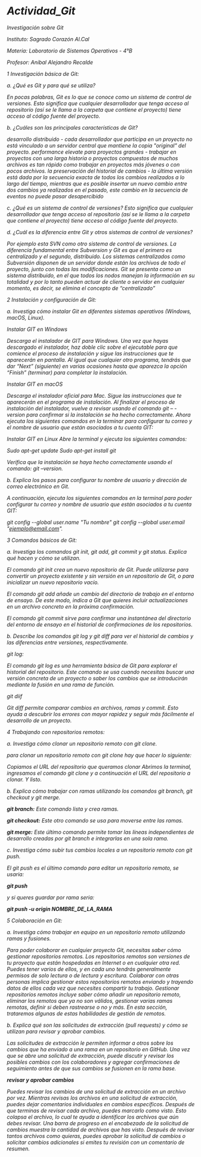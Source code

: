 # _Actividad_Git_

_Investigación sobre Git_

_Instituto: Sagrado Corazón Al.Cal_

_Materia: Laboratorio de Sistemas Operativos - 4°B_

_Profesor: Anibal Alejandro Recalde_

_1 Investigación básica de Git:_

_a. ¿Qué es Git y para qué se utiliza?_

_En pocas palabras, Git es lo que se conoce como un sistema de control de versiones. Esto significa que cualquier desarrollador que tenga acceso al repositorio (así se le llama a la carpeta que contiene el proyecto) tiene acceso al código fuente del proyecto._

_b. ¿Cuáles son las principales características de Git?_

_desarrollo distribuido - cada desarrollador que participa en un proyecto no está vinculado a un servidor central que mantiene la copia "original" del proyecto.
performance elevate para proyectos grandes - trabajar en proyectos con una larga historia o proyectos compuestos de muchos archivos es tan rápido como trabajar en proyectos más jóvenes o con pocos archivos.
la preservación del historial de cambios - la última versión está dada por la secuencia exacta de todos los cambios realizados a lo largo del tiempo, mientras que es posible insertar un nuevo cambio entre dos cambios ya realizados en el pasado, este cambio en la secuencia de eventos no puede pasar desapercibido_

_c. ¿Qué es un sistema de control de versiones?
Esto significa que cualquier desarrollador que tenga acceso al repositorio (así se le llama a la carpeta que contiene el proyecto) tiene acceso al código fuente del proyecto._

_d. ¿Cuál es la diferencia entre Git y otros sistemas de control de versiones?_

_Por ejemplo esta SVN como otro sistema de control de versiones.
La diferencia fundamental entre Subversion y Git es que el primero es centralizado y el segundo, distribuido. Los sistemas centralizados como Subversión disponen de un servidor donde están los archivos de todo el proyecto, junto con todas las modificaciones. Git se presenta como un sistema distribuido, en el que todos los nodos manejan la información en su totalidad y por lo tanto pueden actuar de cliente o servidor en cualquier momento, es decir, se elimina el concepto de “centralizado”_

_2 Instalación y configuración de Git:_

_a. Investiga cómo instalar Git en diferentes sistemas operativos (Windows, macOS, Linux)._

_Instalar GIT en Windows_

_Descarga el instalador de GIT para Windows.
Una vez que hayas descargado el instalador, haz doble clic sobre el ejecutable para que comience el proceso de instalación y sigue las instrucciones que te aparecerán en pantalla. Al igual que cualquier otro programa, tendrás que dar “Next” (siguiente) en varias ocasiones hasta que aparezca la opción “Finish” (terminar) para completar la instalación._


_Instalar GIT en macOS_

_Descarga el instalador oficial para Mac.
Sigue las instrucciones que te aparecerán en el programa de instalación.
Al finalizar el proceso de instalación del instalador, vuelve a revisar usando el comando git – -version para confirmar si la instalación se ha hecho correctamente.
Ahora ejecuta los siguientes comandos en la terminar para configurar tu correo y el nombre de usuario que 
están asociados a tu cuenta GIT:_


_Instalar GIT en Linux
Abre la terminal y ejecuta los siguientes comandos:_

_Sudo apt-get update_
_Sudo apt-get install git_

_Verifica que la instalación se haya hecho correctamente usando el comando: git –version._

_b. Explica los pasos para configurar tu nombre de usuario y dirección de correo electrónico en Git._

_A continuación, ejecuta los siguientes comandos en la terminal para poder configurar tu correo y nombre de usuario que están asociados a tu cuenta GIT:_

_git config --global user.name "Tu nombre"_
_git config --global user.email "ejemplo@email.com"._

_3 Comandos básicos de Git:_

_a. Investiga los comandos git init, git add, git commit y git status. Explica qué hacen y cómo se utilizan._

_El comando git init crea un nuevo repositorio de Git. Puede utilizarse para convertir un proyecto existente y sin versión en un repositorio de Git, o para inicializar un nuevo repositorio vacío._

_El comando git add añade un cambio del directorio de trabajo en el entorno de ensayo. De este modo, indica a Git que quieres incluir actualizaciones en un archivo concreto en la próxima confirmación._

_El comando git commit sirve para confirmar una instantánea del directorio del entorno de ensayo en el historial de confirmaciones de los repositorios._

_b. Describe los comandos git log y git diff para ver el historial de cambios y las diferencias entre versiones, respectivamente._

_git log:_

_El comando git log es una herramienta básica de Git para explorar el historial del repositorio. Este comando se usa cuando necesitas buscar una versión concreta de un proyecto o saber los cambios que se introducirán mediante la fusión en una rama de función._

_git diif_

_Git diff permite comparar cambios en archivos, ramas y commit. Esto ayuda a descubrir los errores con mayor rapidez y seguir más fácilmente el desarrollo de un proyecto._

_4 Trabajando con repositorios remotos:_

_a. Investiga cómo clonar un repositorio remoto con git clone._

_para clonar un repositorio remoto con git clone hay que hacer lo siguiente:_

_Copiamos el URL del repositorio que queramos clonar
Abrimos la terminal,  ingresamos el comando git clone y a continuación el URL del repositorio a clonar. Y listo._

_b. Explica cómo trabajar con ramas utilizando los comandos git branch, git checkout y git merge._

_**git branch:** Este comando lista y crea ramas._

_**git checkout:** Este otro comando se usa para moverse entre las ramas._

_**git merge:** Este último comando permite tomar las líneas independientes de desarrollo creadas por git branch e integrarlas en una sola rama._

_c. Investiga cómo subir tus cambios locales a un repositorio remoto con git push._

 _El git push es el último comando para editar un repositorio remoto, se usaria:_

_**git push**_

_y si queres guardar por rama seria:_

_**git push -u origin NOMBRE_DE_LA_RAMA**_

_5 Colaboración en Git:_

_a. Investiga cómo trabajar en equipo en un repositorio remoto utilizando ramas y fusiones._

_Para poder colaborar en cualquier proyecto Git, necesitas saber cómo gestionar repositorios remotos. Los repositorios remotos son versiones de tu proyecto que están hospedadas en Internet o en cualquier otra red. Puedes tener varios de ellos, y en cada uno tendrás generalmente permisos de solo lectura o de lectura y escritura. Colaborar con otras personas implica gestionar estos repositorios remotos enviando y trayendo datos de ellos cada vez que necesites compartir tu trabajo. Gestionar repositorios remotos incluye saber cómo añadir un repositorio remoto, eliminar los remotos que ya no son válidos, gestionar varias ramas remotas, definir si deben rastrearse o no y más. En esta sección, trataremos algunas de estas habilidades de gestión de remotos._


_b. Explica qué son las solicitudes de extracción (pull requests) y cómo se utilizan para revisar y aprobar cambios._

_Las solicitudes de extracción le permiten informar a otros sobre los cambios que ha enviado a una rama en un repositorio en GitHub. Una vez que se abre una solicitud de extracción, puede discutir y revisar los posibles cambios con los colaboradores y agregar confirmaciones de seguimiento antes de que sus cambios se fusionen en la rama base._

_**revisar y aprobar cambios**_

_Puedes revisar los cambios de una solicitud de extracción en un archivo por vez. Mientras revisas los archivos en una solicitud de extracción, puedes dejar comentarios individuales en cambios específicos. Después de que terminas de revisar cada archivo, puedes marcarlo como visto. Esto colapsa el archivo, lo cual te ayuda a identificar los archivos que aún debes revisar. Una barra de progreso en el encabezado de la solicitud de cambios muestra la cantidad de archivos que has visto. Después de revisar tantos archivos como quieras, puedes aprobar la solicitud de cambios o solicitar cambios adicionales si emites tu revisión con un comentario de resumen._
